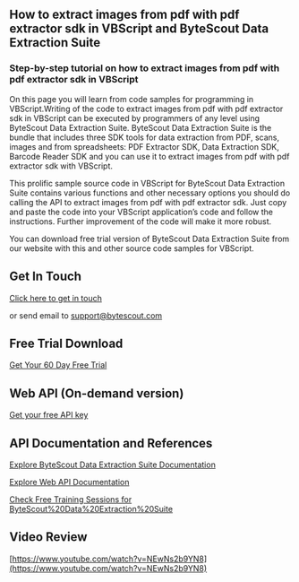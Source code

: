 ## How to extract images from pdf with pdf extractor sdk in VBScript and ByteScout Data Extraction Suite

### Step-by-step tutorial on how to extract images from pdf with pdf extractor sdk in VBScript

On this page you will learn from code samples for programming in VBScript.Writing of the code to extract images from pdf with pdf extractor sdk in VBScript can be executed by programmers of any level using ByteScout Data Extraction Suite. ByteScout Data Extraction Suite is the bundle that includes three SDK tools for data extraction from PDF, scans, images and from spreadsheets: PDF Extractor SDK, Data Extraction SDK, Barcode Reader SDK and you can use it to extract images from pdf with pdf extractor sdk with VBScript.

This prolific sample source code in VBScript for ByteScout Data Extraction Suite contains various functions and other necessary options you should do calling the API to extract images from pdf with pdf extractor sdk. Just copy and paste the code into your VBScript application’s code and follow the instructions. Further improvement of the code will make it more robust.

You can download free trial version of ByteScout Data Extraction Suite from our website with this and other source code samples for VBScript.

## Get In Touch

[Click here to get in touch](https://bytescout.zendesk.com/hc/en-us/requests/new?subject=ByteScout%20Data%20Extraction%20Suite%20Question)

or send email to [support@bytescout.com](mailto:support@bytescout.com?subject=ByteScout%20Data%20Extraction%20Suite%20Question) 

## Free Trial Download

[Get Your 60 Day Free Trial](https://bytescout.com/download/web-installer?utm_source=github-readme)

## Web API (On-demand version)

[Get your free API key](https://pdf.co/documentation/api?utm_source=github-readme)

## API Documentation and References

[Explore ByteScout Data Extraction Suite Documentation](https://bytescout.com/documentation/index.html?utm_source=github-readme)

[Explore Web API Documentation](https://pdf.co/documentation/api?utm_source=github-readme)

[Check Free Training Sessions for ByteScout%20Data%20Extraction%20Suite](https://academy.bytescout.com/)

## Video Review

[https://www.youtube.com/watch?v=NEwNs2b9YN8](https://www.youtube.com/watch?v=NEwNs2b9YN8)